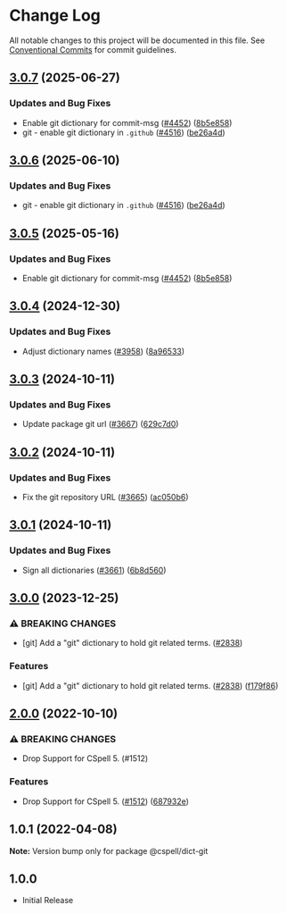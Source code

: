 # Change Log

All notable changes to this project will be documented in this file.
See [Conventional Commits](https://conventionalcommits.org) for commit guidelines.

## [3.0.7](https://github.com/Poikilos/cspell-dicts/compare/@cspell/dict-git@3.0.6...@cspell/dict-git@3.0.7) (2025-06-27)


### Updates and Bug Fixes

* Enable git dictionary for commit-msg ([#4452](https://github.com/Poikilos/cspell-dicts/issues/4452)) ([8b5e858](https://github.com/Poikilos/cspell-dicts/commit/8b5e85839bd6495e4a2341cae08c05f46ce8a4e5))
* git - enable git dictionary in `.github` ([#4516](https://github.com/Poikilos/cspell-dicts/issues/4516)) ([be26a4d](https://github.com/Poikilos/cspell-dicts/commit/be26a4d167aa8e1c063868cc40963b3e06402b22))

## [3.0.6](https://github.com/streetsidesoftware/cspell-dicts/compare/@cspell/dict-git@3.0.5...@cspell/dict-git@3.0.6) (2025-06-10)


### Updates and Bug Fixes

* git - enable git dictionary in `.github` ([#4516](https://github.com/streetsidesoftware/cspell-dicts/issues/4516)) ([be26a4d](https://github.com/streetsidesoftware/cspell-dicts/commit/be26a4d167aa8e1c063868cc40963b3e06402b22))

## [3.0.5](https://github.com/streetsidesoftware/cspell-dicts/compare/@cspell/dict-git@3.0.4...@cspell/dict-git@3.0.5) (2025-05-16)


### Updates and Bug Fixes

* Enable git dictionary for commit-msg ([#4452](https://github.com/streetsidesoftware/cspell-dicts/issues/4452)) ([8b5e858](https://github.com/streetsidesoftware/cspell-dicts/commit/8b5e85839bd6495e4a2341cae08c05f46ce8a4e5))

## [3.0.4](https://github.com/streetsidesoftware/cspell-dicts/compare/@cspell/dict-git@3.0.3...@cspell/dict-git@3.0.4) (2024-12-30)


### Updates and Bug Fixes

* Adjust dictionary names ([#3958](https://github.com/streetsidesoftware/cspell-dicts/issues/3958)) ([8a96533](https://github.com/streetsidesoftware/cspell-dicts/commit/8a96533bec21280103740868b81559437c413501))

## [3.0.3](https://github.com/streetsidesoftware/cspell-dicts/compare/@cspell/dict-git@3.0.2...@cspell/dict-git@3.0.3) (2024-10-11)


### Updates and Bug Fixes

* Update package git url ([#3667](https://github.com/streetsidesoftware/cspell-dicts/issues/3667)) ([629c7d0](https://github.com/streetsidesoftware/cspell-dicts/commit/629c7d0a5e1bacad1d3874b1f8372edc3494ef97))

## [3.0.2](https://github.com/streetsidesoftware/cspell-dicts/compare/@cspell/dict-git@3.0.1...@cspell/dict-git@3.0.2) (2024-10-11)


### Updates and Bug Fixes

* Fix the git repository URL ([#3665](https://github.com/streetsidesoftware/cspell-dicts/issues/3665)) ([ac050b6](https://github.com/streetsidesoftware/cspell-dicts/commit/ac050b697d57820109995e92fac5ccc32ced1723))

## [3.0.1](https://github.com/streetsidesoftware/cspell-dicts/compare/@cspell/dict-git@3.0.0...@cspell/dict-git@3.0.1) (2024-10-11)


### Updates and Bug Fixes

* Sign all dictionaries ([#3661](https://github.com/streetsidesoftware/cspell-dicts/issues/3661)) ([6b8d560](https://github.com/streetsidesoftware/cspell-dicts/commit/6b8d560cf51a593458ce42bca415859f872cfc97))

## [3.0.0](https://github.com/streetsidesoftware/cspell-dicts/compare/@cspell/dict-git@2.0.0...@cspell/dict-git@3.0.0) (2023-12-25)


### ⚠ BREAKING CHANGES

* [git] Add a "git" dictionary to hold git related terms. ([#2838](https://github.com/streetsidesoftware/cspell-dicts/issues/2838))

### Features

* [git] Add a "git" dictionary to hold git related terms. ([#2838](https://github.com/streetsidesoftware/cspell-dicts/issues/2838)) ([f179f86](https://github.com/streetsidesoftware/cspell-dicts/commit/f179f86f70474f08a8143faf93e0cacd62027215))

## [2.0.0](https://github.com/streetsidesoftware/cspell-dicts/compare/@cspell/dict-git@1.0.1...@cspell/dict-git@2.0.0) (2022-10-10)


### ⚠ BREAKING CHANGES

* Drop Support for CSpell 5. (#1512)

### Features

* Drop Support for CSpell 5. ([#1512](https://github.com/streetsidesoftware/cspell-dicts/issues/1512)) ([687932e](https://github.com/streetsidesoftware/cspell-dicts/commit/687932e187e4bce87d7904e3a2e53dd6de6ac372))

## 1.0.1 (2022-04-08)

**Note:** Version bump only for package @cspell/dict-git






## 1.0.0

- Initial Release
